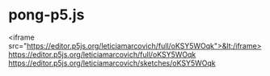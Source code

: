 # pong-p5.js
&lt;iframe src="https://editor.p5js.org/leticiamarcovich/full/oKSY5WOqk">&lt;/iframe>
https://editor.p5js.org/leticiamarcovich/full/oKSY5WOqk
https://editor.p5js.org/leticiamarcovich/sketches/oKSY5WOqk
